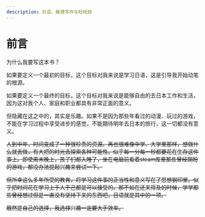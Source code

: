 ```yaml
---
description: 日语、敏捷写作与短视频
---
```


# 前言

为什么我要写这本书？

如果要定义一个最初的目标，这个目标对我来说是学习日语，这是引导我开始动笔的根源。

如果要定义一个最终的目标，这个目标对我来说是能够自由的去日本工作和生活，因为这对我个人、家庭和职业都具有非常正面的意义。

但隐藏在这之中的，其实是乐趣。如果不是因为那些年看过的动漫、玩过的游戏，不能在学习过程中享受进步的感觉，不能期待明年去日本的旅行，这一切都没有意义。



~~人到中年，时间变成了一种很珍贵的资源。再也很难像中学、大学里那样，想做什么就去做，有大把的时光去探索各种可能性。似乎每一分每一秒都要花在生存这件事上。即使周末晚上，孩子们都入睡了，坐在电脑前看着steam库里那些曾经期盼的游戏，都没办法提起兴趣来尝试一下。~~

~~但所幸这么多年所受的教育，将学习这件事的正当性和意义写在了思想钢印里。似乎把时间花在学习上于人于己都是可以接受的。那不如在还来得及的时候，学学那些曾经想过但是一直没有坚持下来的东西吧，日语就是其中的一项。~~

~~既然是自己的选择，我选择兴趣一定要大于效率。~~
